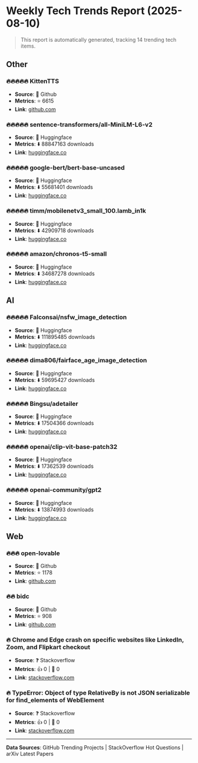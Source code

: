# Weekly Tech Trends Report (2025-08-10)

> This report is automatically generated, tracking 14 trending tech items.


## Other 

### 🔥🔥🔥🔥🔥 KittenTTS

- **Source**: 🐙 Github
- **Metrics**: ⭐ 6615
- **Link**: [github.com](https://github.com/KittenML/KittenTTS)


### 🔥🔥🔥🔥🔥 sentence-transformers/all-MiniLM-L6-v2

- **Source**: 🔗 Huggingface
- **Metrics**: ⬇️ 88847163 downloads
- **Link**: [huggingface.co](https://huggingface.co/sentence-transformers/all-MiniLM-L6-v2)


### 🔥🔥🔥🔥🔥 google-bert/bert-base-uncased

- **Source**: 🔗 Huggingface
- **Metrics**: ⬇️ 55681401 downloads
- **Link**: [huggingface.co](https://huggingface.co/google-bert/bert-base-uncased)


### 🔥🔥🔥🔥🔥 timm/mobilenetv3_small_100.lamb_in1k

- **Source**: 🔗 Huggingface
- **Metrics**: ⬇️ 42909718 downloads
- **Link**: [huggingface.co](https://huggingface.co/timm/mobilenetv3_small_100.lamb_in1k)


### 🔥🔥🔥🔥🔥 amazon/chronos-t5-small

- **Source**: 🔗 Huggingface
- **Metrics**: ⬇️ 34687278 downloads
- **Link**: [huggingface.co](https://huggingface.co/amazon/chronos-t5-small)


## AI 

### 🔥🔥🔥🔥🔥 Falconsai/nsfw_image_detection

- **Source**: 🔗 Huggingface
- **Metrics**: ⬇️ 111895485 downloads
- **Link**: [huggingface.co](https://huggingface.co/Falconsai/nsfw_image_detection)


### 🔥🔥🔥🔥🔥 dima806/fairface_age_image_detection

- **Source**: 🔗 Huggingface
- **Metrics**: ⬇️ 59695427 downloads
- **Link**: [huggingface.co](https://huggingface.co/dima806/fairface_age_image_detection)


### 🔥🔥🔥🔥🔥 Bingsu/adetailer

- **Source**: 🔗 Huggingface
- **Metrics**: ⬇️ 17504366 downloads
- **Link**: [huggingface.co](https://huggingface.co/Bingsu/adetailer)


### 🔥🔥🔥🔥🔥 openai/clip-vit-base-patch32

- **Source**: 🔗 Huggingface
- **Metrics**: ⬇️ 17362539 downloads
- **Link**: [huggingface.co](https://huggingface.co/openai/clip-vit-base-patch32)


### 🔥🔥🔥🔥🔥 openai-community/gpt2

- **Source**: 🔗 Huggingface
- **Metrics**: ⬇️ 13874993 downloads
- **Link**: [huggingface.co](https://huggingface.co/openai-community/gpt2)


## Web 

### 🔥🔥🔥 open-lovable

- **Source**: 🐙 Github
- **Metrics**: ⭐ 1178
- **Link**: [github.com](https://github.com/mendableai/open-lovable)


### 🔥🔥 bidc

- **Source**: 🐙 Github
- **Metrics**: ⭐ 908
- **Link**: [github.com](https://github.com/shuding/bidc)


### 🔥 Chrome and Edge crash on specific websites like LinkedIn, Zoom, and Flipkart checkout

- **Source**: ❓ Stackoverflow
- **Metrics**: 👍 0 | 💬 0
- **Link**: [stackoverflow.com](https://stackoverflow.com/questions/79731048/chrome-and-edge-crash-on-specific-websites-like-linkedin-zoom-and-flipkart-che)


### 🔥 TypeError: Object of type RelativeBy is not JSON serializable for find_elements of WebElement

- **Source**: ❓ Stackoverflow
- **Metrics**: 👍 0 | 💬 0
- **Link**: [stackoverflow.com](https://stackoverflow.com/questions/79730668/typeerror-object-of-type-relativeby-is-not-json-serializable-for-find-elements)



---

**Data Sources**: GitHub Trending Projects | StackOverflow Hot Questions | arXiv Latest Papers
